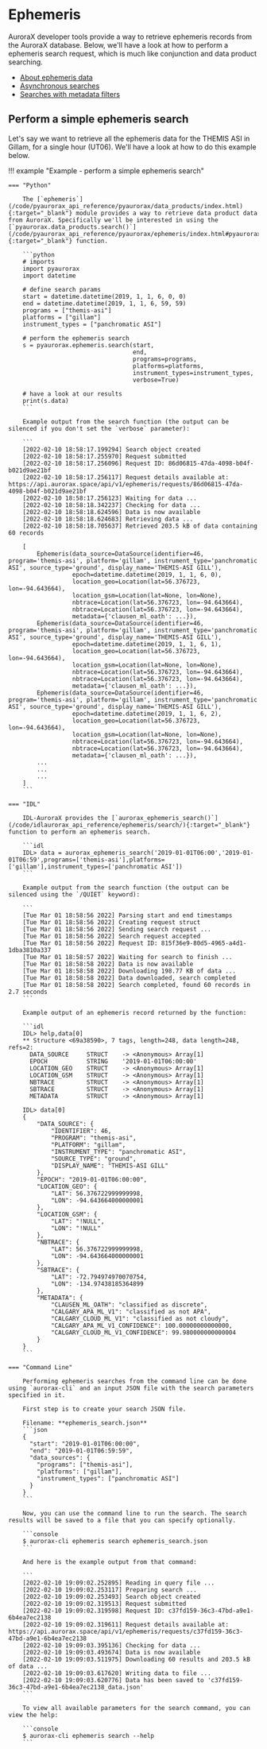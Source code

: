 # Ephemeris

AuroraX developer tools provide a way to retrieve ephemeris records from the AuroraX database. Below, we'll have a look at how to perform a ephemeris search request, which is much like conjunction and data product searching.

* [About ephemeris data](/about_the_data/categories/#ephemeris)
* [Asynchronous searches](/code/advanced_usage/asynchronous_search/)
* [Searches with metadata filters](/code/advanced_usage/searches_with_metadata_filters/)

## Perform a simple ephemeris search

Let's say we want to retrieve all the ephemeris data for the THEMIS ASI in Gillam, for a single hour (UT06). We'll have a look at how to do this example below.

!!! example "Example - perform a simple ephemeris search"

    === "Python"

        The [`ephemeris`](/code/pyaurorax_api_reference/pyaurorax/data_products/index.html){:target="_blank"} module provides a way to retrieve data product data from AuroraX. Specifically we'll be interested in using the [`pyaurorax.data_products.search()`](/code/pyaurorax_api_reference/pyaurorax/ephemeris/index.html#pyaurorax.ephemeris.search){:target="_blank"} function.

        ```python
        # imports
        import pyaurorax
        import datetime

        # define search params
        start = datetime.datetime(2019, 1, 1, 6, 0, 0)
        end = datetime.datetime(2019, 1, 1, 6, 59, 59)
        programs = ["themis-asi"]
        platforms = ["gillam"]
        instrument_types = ["panchromatic ASI"]

        # perform the ephemeris search
        s = pyaurorax.ephemeris.search(start,
                                       end,
                                       programs=programs,
                                       platforms=platforms,
                                       instrument_types=instrument_types,
                                       verbose=True)

        # have a look at our results
        print(s.data)
        ```

        Example output from the search function (the output can be silenced if you don't set the `verbose` parameter):

        ```
        [2022-02-10 18:58:17.199294] Search object created
        [2022-02-10 18:58:17.255970] Request submitted
        [2022-02-10 18:58:17.256096] Request ID: 86d06815-47da-4098-b04f-b021d9ae21bf
        [2022-02-10 18:58:17.256117] Request details available at: https://api.aurorax.space/api/v1/ephemeris/requests/86d06815-47da-4098-b04f-b021d9ae21bf
        [2022-02-10 18:58:17.256123] Waiting for data ...
        [2022-02-10 18:58:18.342237] Checking for data ...
        [2022-02-10 18:58:18.624596] Data is now available
        [2022-02-10 18:58:18.624683] Retrieving data ...
        [2022-02-10 18:58:18.705637] Retrieved 203.5 kB of data containing 60 records

        [
            Ephemeris(data_source=DataSource(identifier=46, program='themis-asi', platform='gillam', instrument_type='panchromatic ASI', source_type='ground', display_name='THEMIS-ASI GILL'),
                      epoch=datetime.datetime(2019, 1, 1, 6, 0), 
                      location_geo=Location(lat=56.376723, lon=-94.643664), 
                      location_gsm=Location(lat=None, lon=None), 
                      nbtrace=Location(lat=56.376723, lon=-94.643664), 
                      nbtrace=Location(lat=56.376723, lon=-94.643664), 
                      metadata={'clausen_ml_oath': ...}),
            Ephemeris(data_source=DataSource(identifier=46, program='themis-asi', platform='gillam', instrument_type='panchromatic ASI', source_type='ground', display_name='THEMIS-ASI GILL'),
                      epoch=datetime.datetime(2019, 1, 1, 6, 1), 
                      location_geo=Location(lat=56.376723, lon=-94.643664), 
                      location_gsm=Location(lat=None, lon=None), 
                      nbtrace=Location(lat=56.376723, lon=-94.643664), 
                      nbtrace=Location(lat=56.376723, lon=-94.643664), 
                      metadata={'clausen_ml_oath': ...}),
            Ephemeris(data_source=DataSource(identifier=46, program='themis-asi', platform='gillam', instrument_type='panchromatic ASI', source_type='ground', display_name='THEMIS-ASI GILL'),
                      epoch=datetime.datetime(2019, 1, 1, 6, 2), 
                      location_geo=Location(lat=56.376723, lon=-94.643664), 
                      location_gsm=Location(lat=None, lon=None), 
                      nbtrace=Location(lat=56.376723, lon=-94.643664), 
                      nbtrace=Location(lat=56.376723, lon=-94.643664), 
                      metadata={'clausen_ml_oath': ...}),
            ...
            ...
            ...
        ]
        ```

    === "IDL"

        IDL-AuroraX provides the [`aurorax_ephemeris_search()`](/code/idlaurorax_api_reference/ephemeris/search/){:target="_blank"} function to perform an ephemeris search.

        ```idl
        IDL> data = aurorax_ephemeris_search('2019-01-01T06:00','2019-01-01T06:59',programs=['themis-asi'],platforms=['gillam'],instrument_types=['panchromatic ASI'])
        ```

        Example output from the search function (the output can be silenced using the `/QUIET` keyword):

        ```
        [Tue Mar 01 18:58:56 2022] Parsing start and end timestamps
        [Tue Mar 01 18:58:56 2022] Creating request struct
        [Tue Mar 01 18:58:56 2022] Sending search request ...
        [Tue Mar 01 18:58:56 2022] Search request accepted
        [Tue Mar 01 18:58:56 2022] Request ID: 815f36e9-80d5-4965-a4d1-1dba3810a337
        [Tue Mar 01 18:58:57 2022] Waiting for search to finish ...
        [Tue Mar 01 18:58:58 2022] Data is now available
        [Tue Mar 01 18:58:58 2022] Downloading 198.77 KB of data ...
        [Tue Mar 01 18:58:58 2022] Data downloaded, search completed
        [Tue Mar 01 18:58:58 2022] Search completed, found 60 records in 2.7 seconds
        ```

        Example output of an ephemeris record returned by the function:

        ```idl
        IDL> help,data[0]
        ** Structure <69a38590>, 7 tags, length=248, data length=248, refs=2:
          DATA_SOURCE     STRUCT    -> <Anonymous> Array[1]
          EPOCH           STRING    '2019-01-01T06:00:00'
          LOCATION_GEO    STRUCT    -> <Anonymous> Array[1]
          LOCATION_GSM    STRUCT    -> <Anonymous> Array[1]
          NBTRACE         STRUCT    -> <Anonymous> Array[1]
          SBTRACE         STRUCT    -> <Anonymous> Array[1]
          METADATA        STRUCT    -> <Anonymous> Array[1]

        IDL> data[0]
        {
            "DATA_SOURCE": {
                "IDENTIFIER": 46,
                "PROGRAM": "themis-asi",
                "PLATFORM": "gillam",
                "INSTRUMENT_TYPE": "panchromatic ASI",
                "SOURCE_TYPE": "ground",
                "DISPLAY_NAME": "THEMIS-ASI GILL"
            },
            "EPOCH": "2019-01-01T06:00:00",
            "LOCATION_GEO": {
                "LAT": 56.376722999999998,
                "LON": -94.643664000000001
            },
            "LOCATION_GSM": {
                "LAT": "!NULL",
                "LON": "!NULL"
            },
            "NBTRACE": {
                "LAT": 56.376722999999998,
                "LON": -94.643664000000001
            },
            "SBTRACE": {
                "LAT": -72.794974970070754,
                "LON": -134.97438185364899
            },
            "METADATA": {
                "CLAUSEN_ML_OATH": "classified as discrete",
                "CALGARY_APA_ML_V1": "classified as not APA",
                "CALGARY_CLOUD_ML_V1": "classified as not cloudy",
                "CALGARY_APA_ML_V1_CONFIDENCE": 100.00000000000000,
                "CALGARY_CLOUD_ML_V1_CONFIDENCE": 99.980000000000004
            }
        }
        ```

    === "Command Line"

        Performing ephemeris searches from the command line can be done using `aurorax-cli` and an input JSON file with the search parameters specified in it.

        First step is to create your search JSON file.

        Filename: **ephemeris_search.json**
        ```json
        {
          "start": "2019-01-01T06:00:00",
          "end": "2019-01-01T06:59:59",
          "data_sources": {
            "programs": ["themis-asi"],
            "platforms": ["gillam"],
            "instrument_types": ["panchromatic ASI"]
          }
        }
        ```

        Now, you can use the command line to run the search. The search results will be saved to a file that you can specify optionally.

        ```console
        $ aurorax-cli ephemeris search ephemeris_search.json
        ```

        And here is the example output from that command:

        ```
        [2022-02-10 19:09:02.252895] Reading in query file ...
        [2022-02-10 19:09:02.253117] Preparing search ...
        [2022-02-10 19:09:02.253493] Search object created
        [2022-02-10 19:09:02.319513] Request submitted
        [2022-02-10 19:09:02.319598] Request ID: c37fd159-36c3-47bd-a9e1-6b4ea7ec2138
        [2022-02-10 19:09:02.319611] Request details available at: https://api.aurorax.space/api/v1/ephemeris/requests/c37fd159-36c3-47bd-a9e1-6b4ea7ec2138
        [2022-02-10 19:09:03.395136] Checking for data ...
        [2022-02-10 19:09:03.493674] Data is now available
        [2022-02-10 19:09:03.511975] Downloading 60 results and 203.5 kB of data ...
        [2022-02-10 19:09:03.617620] Writing data to file ...
        [2022-02-10 19:09:03.620776] Data has been saved to 'c37fd159-36c3-47bd-a9e1-6b4ea7ec2138_data.json'
        ```

        To view all available parameters for the search command, you can view the help:

        ```console
        $ aurorax-cli ephemeris search --help
        ```
